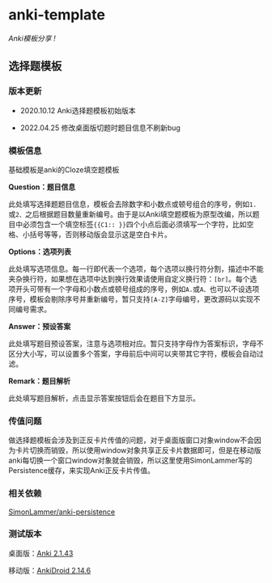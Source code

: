 # anki-template

*Anki模板分享 !*

## 选择题模板

### 版本更新

* 2020.10.12 Anki选择题模板初始版本

* 2022.04.25 修改桌面版切题时题目信息不刷新bug

### 模板信息

基础模板是anki的Cloze填空题模板

**Question：题目信息**

此处填写选择题题目信息，模板会去除数字和小数点或顿号组合的序号，例如`1.`或`2、`之后根据题目数量重新编号。由于是以Anki填空题模板为原型改编，所以题目中必须包含一个填空标签`{{C1:: }}`四个小点后面必须填写一个字符，比如空格、小括号等等，否则移动版会显示这是空白卡片。

**Options：选项列表**

此处填写选项信息。每一行即代表一个选项，每个选项以换行符分割，描述中不能夹杂换行符，如果想在选项中达到换行效果请使用自定义换行符：`[br]`。每个选项开头可带有一个字母和小数点或顿号组成的序号，例如`A.`或`A、`也可以不设选项序号，模板会剔除序号并重新编号，暂只支持`[A-Z]`字母编号，更改源码以实现不同编号需求。

**Answer：预设答案**

此处填写题目预设答案，注意与选项相对应。暂只支持字母作为答案标识，字母不区分大小写，可以设置多个答案，字母前后中间可以夹带其它字符，模板会自动过滤。

**Remark：题目解析**

此处填写题目解析，点击显示答案按钮后会在题目下方显示。

### 传值问题

做选择题模板会涉及到正反卡片传值的问题，对于桌面版窗口对象window不会因为卡片切换而销毁，所以使用window对象共享正反卡片数据即可，但是在移动版anki每切换一个窗口window对象就会销毁，所以这里使用SimonLammer写的Persistence缓存，来实现Anki正反卡片传值。

### 相关依赖

[SimonLammer/anki-persistence](https://github.com/SimonLammer/anki-persistence)

### 测试版本

桌面版：[Anki 2.1.43](https://github.com/ankitects/anki/releases/tag/2.1.43)

移动版：[AnkiDroid 2.14.6](https://github.com/ankidroid/Anki-Android/releases/tag/v2.14.6)
